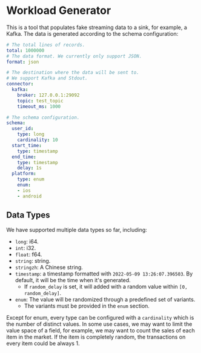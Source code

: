 # Workload Generator

This is a tool that populates fake streaming data to a sink, for example, a Kafka.
The data is generated according to the schema configuration:

```yml
# The total lines of records.
total: 1000000
# The data format. We currently only support JSON.
format: json

# The destination where the data will be sent to.
# We support Kafka and Stdout.
connector:
  kafka:
    broker: 127.0.0.1:29092
    topic: test_topic
    timeout_ms: 1000

# The schema configuration.
schema:
  user_id:
    type: long
    cardinality: 10
  start_time:
    type: timestamp
  end_time:
    type: timestamp
    delay: 1s
  platform:
    type: enum
    enum:
    - ios
    - android
```

## Data Types

We have supported multiple data types so far, including:

- `long`: i64.
- `int`: i32.
- `float`: f64.
- `string`: string.
- `stringzh`: A Chinese string.
- `timestamp`: a timestamp formatted with `2022-05-09 13:26:07.396503`. By default, it will be the time when it's generated.
    - If `random_delay` is set, it will added with a random value within `[0, random_delay]`.
- `enum`: The value will be randomized through a predefined set of variants.
    - The variants must be provided in the `enum` section.

Except for enum, every type can be configured with a `cardinality` which is the number of distinct values.
In some use cases, we may want to limit the value space of a field, for example, we may want to count the sales of each item in the market. If the item is completely random, the transactions on every item could be always 1.
